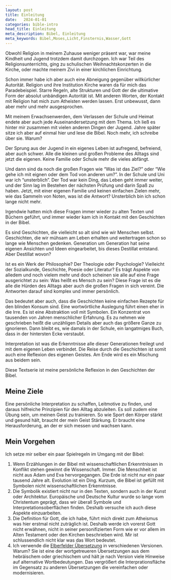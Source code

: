 ```yaml
---
layout: post
title: Einleitung
date:   2024-01-01
categories: bible-intro
head_title: Einleitung
meta_description: Bibel, Einleitung
meta_keywords: Bibel,Moses,Licht,Finsternis,Wasser,Gott
---
```


Obwohl Religion in meinem Zuhause weniger präsent war, war meine Kindheit und Jugend trotzdem damit durchzogen. Ich war Teil des Religionsunterrichts, ging zu schulischen Weihnachtskonzerten in die Kirche, oder machte meinem Zivi in einer kirchlichen Einrichtung.

Schon immer habe ich aber auch eine Abneigung gegenüber willkürlicher Autorität. Religion und ihre Institution Kirche waren da für mich das Paradebeispiel. Starre Regeln, alte Strukturen und Gott der die ultimative Form der absolut unbändigen Autorität ist. Mit anderen Worten, der Kontakt mit Religion hat mich zum Atheisten werden lassen. Erst unbewusst, dann aber mehr und mehr ausgesprochen.

Mit meinem Erwachsenwerden, dem Verlassen der Schule und Heimat endete aber auch jede Auseinandersetzung mit dem Thema. Ich ließ es hinter mir zusammen mit vielen anderen Dingen der Jugend. Jahre später sitze ich aber auf einmal hier und lese die Bibel. Noch mehr, ich schreibe über sie. Warum?

Der Sprung aus der Jugend in ein eigenes Leben ist aufregend, befreiend, aber auch schwer. Alle die kleinen und großen Probleme des Alltags sind jetzt die eigenen. Keine Familie oder Schule mehr die vieles abfängt.

Und dann sind da noch die großen Fragen wie “Was ist das Ziel?” oder “Wie gehe ich mit eignen oder dem Tod von anderen um?”. In der Schule und Uni war ich “unsterblich”. Der Tod war kein Ding, das Leben geht immer weiter, und der Sinn lag im Bestehen der nächsten Prüfung und darin Spaß zu haben. Jetzt, mit einer eigenen Familie und keinen einfachen Zielen mehr, wie das Sammeln von Noten, was ist die Antwort? Unsterblich bin ich schon lange nicht mehr.

Irgendwie hatten mich diese Fragen immer wieder zu alten Texten und Büchern geführt, und immer wieder kam ich in Kontakt mit den Geschichten in der Bibel.

Es sind Geschichten, die vielleicht so alt sind wie wir Menschen selbst. Geschichten, die wir mühsam am Leben erhalten und weitertragen schon so lange wie Menschen gedenken. Generation um Generation hat seine eigenen Ansichten und Ideen eingearbeitet, bis dieses Destillat entstand. Aber Destillat wovon?

Ist es ein Werk der Philosophie? Der Theologie oder Psychologie? Vielleicht der Sozialkunde, Geschichte, Poesie oder Literatur? Es trägt Aspekte von alledem und noch vielem mehr und doch scheinen sie alle auf eine Frage ausgerichtet zu sein: Was heißt es Mensch zu sein? Diese Frage ist es die alle die Hürden des Alltags aber auch die großen Fragen in sich vereint. Die Antworten darauf sind komplex und immer persönlich.

Das bedeutet aber auch, dass die Geschichten keine einfachen Rezepte für den blinden Konsum sind. Eine wortwörtliche Auslegung führt einen eher in die Irre. Es ist eine Abstraktion voll mit Symbolen. Ein Konzentrat von tausenden von Jahren menschlicher Erfahrung. Es zu nehmen wie geschrieben heißt die unzähligen Details aber auch das größere Ganze zu ignorieren. Dann bleibt es, wie damals in der Schule, ein langatmiges Buch, dass in der hintersten Ecke verstaubt.

Interpretation ist was die Erkenntnisse alle dieser Generationen freilegt und mit dem eigenen Leben verbindet. Die Reise durch die Geschichten ist somit auch eine Reflexion des eigenen Geistes. Am Ende wird es ein Mischung aus beidem sein.

Diese Textserie ist meine persönliche Reflexion in den Geschichten der Bibel.
## Meine Ziele
Eine persönliche Interpretation zu schaffen, Leitmotive zu finden, und daraus hilfreiche Prinzipien für den Alltag abzuleiten. Es soll zudem eine Übung sein, um meinen Geist zu trainieren. So wie Sport den Körper stärkt und gesund hält, braucht der mein Geist Stärkung. Er braucht eine Herausforderung, an der er sich messen und wachsen kann.
## Mein Vorgehen
Ich setze mir selber ein paar Spielregeln im Umgang mit der Bibel:

1. Wenn Erzählungen in der Bibel mit wissenschaftlichen Erkenntnissen in Konflikt stehen gewinnt die Wissenschaft. Immer. Die Menschheit ist nicht aus Adam und Eva hervorgegangen. Die Erde ist nicht nur ein paar tausend Jahre alt. Evolution ist ein Ding. Kurzum, die Bibel ist gefüllt mit Symbolen nicht wissenschaftlichen Erkenntnisse.
2. Die Symbolik existiert nicht nur in den Texten, sondern auch in der Kunst oder Architektur. Europäische und Deutsche Kultur wurde so lange vom Christentum geprägt, dass wir überall Symbole und Interpretationsoberflächen finden. Deshalb versuche ich auch diese Aspekte einzuarbeiten.
3. Die Definition für Gott, die ich habe, führt mich direkt zum Atheismus was hier erstmal nicht zuträglich ist. Deshalb werde ich vorerst Gott nicht erwähnen, nicht in seiner personifizierten Form wie er vor allem im Alten Testament oder den Kirchen beschrieben wird. Mir ist schlussendlich nicht klar was das Wort bedeutet.
4. Ich verwende die [Elberfelder Übersetzung](https://de.wikipedia.org/wiki/Elberfelder_Bibel) in verschiedenen Versionen. Warum? Sie ist eine der wortgetreueren Übersetzungen aus dem hebräischem oder griechischem und hält je nach Version viele Hinweise auf alternative Wortbedeutungen. Das vergrößert die Interprationsfläche im Gegensatz zu anderen Übersetzungen die vereinfachen oder modernisieren.
